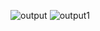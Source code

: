 
![output](https://github.com/Pooja1457/GroceryList-/assets/157132405/79fbf7c0-0f75-47a9-97c6-93bf32f08352)
![output1](https://github.com/Pooja1457/GroceryList-/assets/157132405/2544175a-0958-48d4-96cc-6925c5d2c444)

